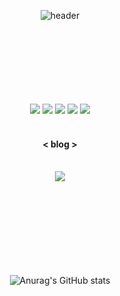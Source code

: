 <div align="center">

![header](https://capsule-render.vercel.app/api?type=soft&color=0:b8dded,100:8e80de&height=200&section=header&text=Hello&fontColor=ffffff&fontSize65&animation=twinkling)

<br>
<br>
<br>
<br>
<br>
<br>

<br>

<img src="https://img.shields.io/badge/Kotlin-7F52FF?style=flat-square&logo=Kotlin&logoColor=white"/>
<img src="https://img.shields.io/badge/Android-3DDC84?style=flat-square&logo=Android&logoColor=white"/>
<img src="https://img.shields.io/badge/GitHub-181717?style=flat-square&logo=GitHub&logoColor=white"/>
<img src="https://img.shields.io/badge/VScode-007ACC?style=flat-square&logo=Visual Studio Code&logoColor=white"/> 
<img src="https://img.shields.io/badge/Flutter-02569B?style=flat-square&logo=Flutter&logoColor=white"/><br>
<br>

#### < blog ><br>
<br>
<a href="https://velog.io/@boomshh">
  <img src="https://img.shields.io/badge/Velog-20C997?style=flat-square&logo=Velog&logoColor=white&link=https://velog.io/@boomshh"/>
</a>

<br>
<br>
<br>
<br>
<br>
<br>
<br>
<br>

<br>



![Anurag's GitHub stats](https://github-readme-stats.vercel.app/api?username=boomshh&theme=discord_old_blurple&icons=true)

</div>
